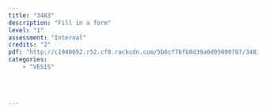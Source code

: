 ```yaml
---
title: "3483"
description: "Fill in a form"
level: "1"
assessment: "Internal"
credits: "2"
pdf: "http://c1940652.r52.cf0.rackcdn.com/5b6cf76fb8d39a6d05000787/3483.pdf"
categories:
    - "VES1S"
    
    
    
    
---
```

